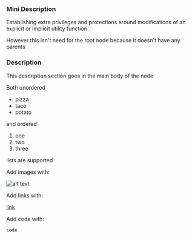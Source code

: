 ### Mini Description

Establishing extra privileges and protections around modifications of an explicit or implicit utility function

However this isn't need for the root node because it doesn't have any parents

### Description

This description section goes in the main body of the node

<!-- Comments like this are not rendered on the site -->

Both unordered

- pizza
- taco
- potato

and ordered

1. one
2. two
3. three

lists are supported

Add images with:

![alt text](https://picsum.photos/id/18/367/267)

Add links with:

[link](https://example.com)

Add code with:

```
code
```
